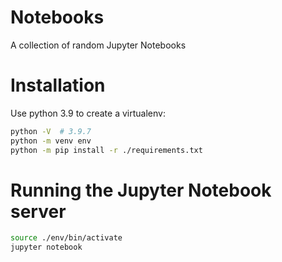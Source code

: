 # Notebooks

A collection of random Jupyter Notebooks

# Installation

Use python 3.9 to create a virtualenv:
```bash
python -V  # 3.9.7
python -m venv env
python -m pip install -r ./requirements.txt
```

# Running the Jupyter Notebook server
```bash
source ./env/bin/activate
jupyter notebook
```
